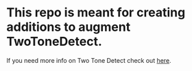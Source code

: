 ﻿# This repo is meant for creating additions to augment TwoToneDetect.

If you need more info on Two Tone Detect check out [here](https://www.iamresponding.com/pages/TTD). 

